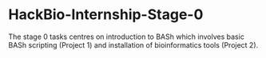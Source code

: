 # HackBio-Internship-Stage-0
The stage 0 tasks centres on introduction to BASh which involves basic BASh scripting (Project 1) and installation of bioinformatics tools (Project 2).

